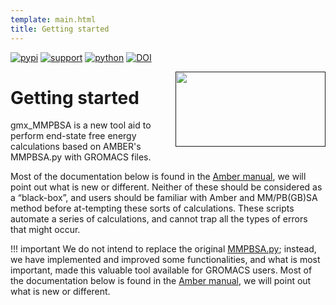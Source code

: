 ```yaml
---
template: main.html
title: Getting started
---
```


[![pypi](https://img.shields.io/pypi/v/gmx-MMPBSA)](https://pypi.org/project/gmx-MMPBSA/)
[![support](https://img.shields.io/badge/support-JetBrains-brightgreen)](https://www.jetbrains.com/?from=gmx_MMPBSA)
[![python](https://img.shields.io/badge/python-v3.x-blue)]()
[![DOI](https://zenodo.org/badge/DOI/10.5281/zenodo.4626383.svg)](https://doi.org/10.5281/zenodo.4626383)

[<img src="../assets/logo.svg" height="120" width="240" align="right"/>]()

# Getting started
gmx_MMPBSA is a new tool aid to perform end-state free energy calculations based on AMBER's MMPBSA.py with GROMACS 
files.

Most of the documentation below is found in the [Amber manual][1], we will point out what is new or different. 
Neither of these should be considered as a “black-box”, and users should be familiar with Amber and MM/PB(GB)SA 
method before at-tempting these sorts of calculations. These scripts automate a series of calculations, and cannot 
trap all the types of errors that might occur. 

!!! important
    We do not intend to replace the original [MMPBSA.py][2]; instead, we have implemented and improved some 
    functionalities, and what is most important, made this valuable tool available for GROMACS users. Most of the 
    documentation below is found in the [Amber manual][1], we will point out what is new or different.


  [1]: https://ambermd.org/doc12/Amber20.pdf#chapter.34
  [2]: https://pubs.acs.org/doi/10.1021/ct300418h
